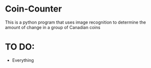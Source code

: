 # Coin-Counter
This is a python program that uses image recognition to determine the amount of change in a group of Canadian coins

# TO DO:
- Everything
